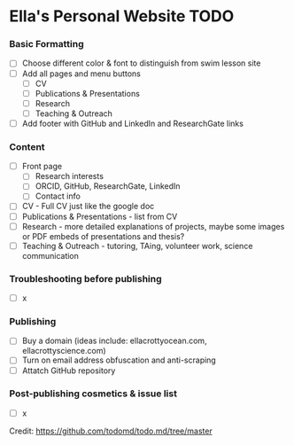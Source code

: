 # Ella's Personal Website TODO

### Basic Formatting

- [ ] Choose different color & font to distinguish from swim lesson site
- [ ] Add all pages and menu buttons
  - [ ] CV
  - [ ] Publications & Presentations
  - [ ] Research
  - [ ] Teaching & Outreach
- [ ] Add footer with GitHub and LinkedIn and ResearchGate links

### Content

- [ ] Front page
  - [ ] Research interests
  - [ ] ORCID, GitHub, ResearchGate, LinkedIn
  - [ ] Contact info
- [ ] CV - Full CV just like the google doc
- [ ] Publications & Presentations - list from CV
- [ ] Research - more detailed explanations of projects, maybe some images or PDF embeds of presentations and thesis?
- [ ] Teaching & Outreach - tutoring, TAing, volunteer work, science communication

### Troubleshooting before publishing

- [ ] x

### Publishing
- [ ] Buy a domain (ideas include: ellacrottyocean.com, ellacrottyscience.com)
- [ ] Turn on email address obfuscation and anti-scraping
- [ ] Attatch GitHub repository

### Post-publishing cosmetics & issue list 
- [ ] x

Credit: https://github.com/todomd/todo.md/tree/master
